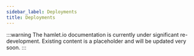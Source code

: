 ```yaml
---
sidebar_label: Deployments
title: Deployments
---
```

:::warning
The hamlet.io documentation is currently under significant re-development. Existing content is a placeholder and will be updated very soon.
:::
